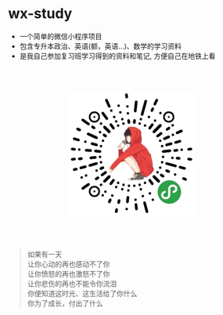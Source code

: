 # wx-study

* 一个简单的微信小程序项目
* 包含专升本政治、英语(额，英语...)、数学的学习资料
* 是我自己参加复习班学习得到的资料和笔记, 方便自己在地铁上看

<br/><br/>


<div align=center>
<img src="https://raw.githubusercontent.com/javaLuo/wx-study/master/assets/gh_42b21dd44b86_258.jpg" />
</div>

<br/><br/>

> 如果有一天<br/>
> 让你心动的再也感动不了你<br/>
> 让你愤怒的再也激怒不了你<br/>
> 让你悲伤的再也不能令你流泪<br/>
> 你便知道这时光、这生活给了你什么<br/>
> 你为了成长，付出了什么